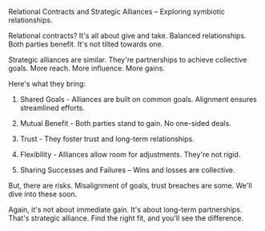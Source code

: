 Relational Contracts and Strategic Alliances – Exploring symbiotic relationships.

Relational contracts? It's all about give and take. Balanced relationships. Both parties benefit. It's not tilted towards one.

Strategic alliances are similar. They're partnerships to achieve collective goals. More reach. More influence. More gains.

Here's what they bring:
 
1. Shared Goals - Alliances are built on common goals. Alignment ensures streamlined efforts.

2. Mutual Benefit - Both parties stand to gain. No one-sided deals.

3. Trust - They foster trust and long-term relationships.

4. Flexibility - Alliances allow room for adjustments. They're not rigid.

5. Sharing Successes and Failures – Wins and losses are collective. 

But, there are risks. Misalignment of goals, trust breaches are some. We'll dive into these soon.

Again, it's not about immediate gain. It's about long-term partnerships. That's strategic alliance. Find the right fit, and you'll see the difference.